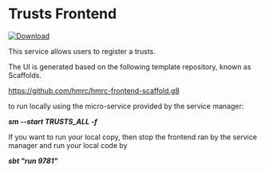 
# Trusts Frontend

[ ![Download](https://api.bintray.com/packages/hmrc/releases/trusts-frontend/images/download.svg) ](https://bintray.com/hmrc/releases/trusts-frontend/_latestVersion)

This service allows users to register a trusts.

The UI is generated based on the following template repository, known as Scaffolds.

https://github.com/hmrc/hmrc-frontend-scaffold.g8

to run locally using the micro-service provided by the service manager:

***sm --start TRUSTS_ALL -f***

If you want to run your local copy, then stop the frontend ran by the service manager and run your local code by

***sbt "run 9781"***

